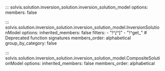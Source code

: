 ::: solvis.solution.inversion_solution.inversion_solution_model
    options:
        members: false

::: solvis.solution.inversion_solution.inversion_solution_model.InversionSolutionModel
    options:
        inherited_members: false
        filters:
        - "!^_[^_]"
        - "!^get_"  # Deprecated function signatures
        members_order: alphabetical
        group_by_category: false

::: solvis.solution.inversion_solution.inversion_solution_model.CompositeSolutionModel
    options:
        inherited_members: false
        members_order: alphabetical